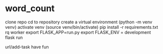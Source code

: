 # word_count
clone repo
cd to repository 
create a virtual environment (python -m venv venv)
activate venv (source venv/bin/activate)
pip install -r requirements.txt
rq worker
export FLASK_APP=run.py
export FLASK_ENV = development
flask run

url/add-task
have fun
